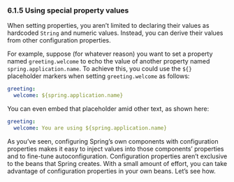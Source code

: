 ### 6.1.5 Using special property values

When setting properties, you aren’t limited to declaring their values as hardcoded `String` and numeric values. Instead, you can derive their values from other configuration properties.

For example, suppose (for whatever reason) you want to set a property named `greeting.welcome` to echo the value of another property named `spring.application.name`. To achieve this, you could use the `${}` placeholder markers when setting `greeting.welcome` as follows:

```yaml
greeting:
  welcome: ${spring.application.name}
```

You can even embed that placeholder amid other text, as shown here:

```yaml
greeting:
  welcome: You are using ${spring.application.name}
```

As you’ve seen, configuring Spring’s own components with configuration properties makes it easy to inject values into those components’ properties and to fine-tune autoconfiguration. Configuration properties aren’t exclusive to the beans that Spring creates. With a small amount of effort, you can take advantage of configuration properties in your own beans. Let’s see how.


